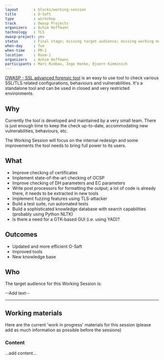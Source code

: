 ```yaml
---
layout       : blocks/working-session
title        : O-Saft
type         : workshop
track        : Owasp Projects
organizers   : Achim Hoffmann
technology   : TLS
owasp-project: yes
status       : Final stage; missing target audience; missing working materials
when-day     : Tue
when-time    : PM-1
location     : Room-1
organizers   : Achim Hoffmann
participants : Marc Rimbau, Ingo Hanke, Bjoern Kimminich
---
```


[OWASP - SSL advanced forensic tool](https://www.owasp.org/index.php/O-Saft) is an easy to use tool to check various SSL/TLS related configurations, behaviours and vulnerabilities.
It's a standalone tool and can be used in closed and very restricted environments.


## Why

Currently the tool is developed and maintained by a very small team. There is just enough time to keep the check up-to-date, accommodating new vulnerabilities, behaviours, etc.

The Working Session will focus on the internal redesign and some improvements the tool needs to bring full power to its users.

## What

- Improve checking of certificates
- Implement state-of-the-art checking of OCSP
- Improve checking of DH parameters and EC parameters
- Write post processors for formatting the output; a lot of code is already there, it needs to be extracted in new tools
- Implement fuzzing features using TLS-attacker
- Build a test suite, run automated tests
- Build a sophisticated knowledge database with search capabilities (probably using Python NLTK)
- Is there a need for a GTK-based GUI (i.e. using YAD)?

## Outcomes

- Updated and more efficient O-Saft
- Improved tools
- New knowledge base

## Who

The target audience for this Working Session is:

--Add text--

--- 

## Working materials

Here are the current 'work in progress' materials for this session (please add as much information as possible before the sessions)

### Content

...add content...
